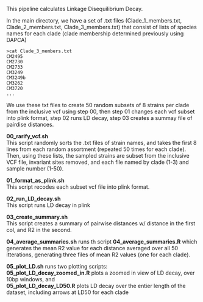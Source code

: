 This pipeline calculates Linkage Disequilibrium Decay. 

In the main directory, we have a set of .txt files (Clade_1_members.txt, Clade_2_members.txt, Clade_3_members.txt) that consist of lists of species names for each clade (clade membership determined previously using DAPCA)

```
>cat Clade_3_members.txt
CM2495
CM2730
CM2733
CM3249
CM3249b
CM3262
CM3720
...
```

We use these txt files to create 50 random subsets of 8 strains per clade from the inclusive vcf using step 00, then step 01 changes each vcf subset into plink format, step 02 runs LD decay, step 03 creates a summay file of pairdise distances. 

**00_rarify_vcf.sh**<br>
This script randomly sorts the .txt files of strain names, and takes the first 8 lines from each random assortment (repeated 50 times for each clade). Then, using these lists, the sampled strains are subset from the inclusive VCF file, invariant sites removed, and each file named by clade (1-3) and sample number (1-50). 

**01_format_as_plink.sh**<br>
This script recodes each subset vcf file into plink format. 

**02_run_LD_decay.sh**<br>
This script runs LD decay in plink

**03_create_summary.sh**<br>
This script creates a summary of pairwise distances w/ distance in the first col, and R2 in the second. <br>

**04_average_summaries.sh** runs th script **04_average_summaries.R** which generates the mean R2 value for each distance averaged over all 50 itterations, generating three files of mean R2 values (one for each clade).

**05_plot_LD.sh** runs two plotting scripts: <br>
**05_plot_LD_decay_zoomed_in.R** plots a zoomed in view of LD decay, over 10bp windows, and <br>
**05_plot_LD_decay_LD50.R** plots LD decay over the entier length of the dataset, including arrows at LD50 for each clade
